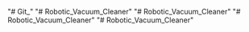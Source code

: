 "# Git_" 
"# Robotic_Vacuum_Cleaner" 
"# Robotic_Vacuum_Cleaner" 
"# Robotic_Vacuum_Cleaner" 
"# Robotic_Vacuum_Cleaner" 
